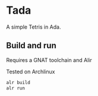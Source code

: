 # Tada

A simple Tetris in Ada.

## Build and run

Requires a GNAT toolchain and Alir

Tested on Archlinux

```sh
alr build
alr run
```
